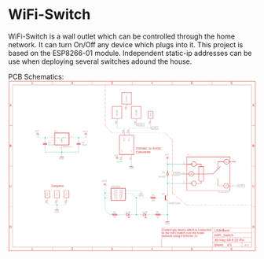 # WiFi-Switch
WiFi-Switch is a wall outlet which can be controlled through the home network. It can turn On/Off any device which plugs into it.
This project is based on the ESP8266-01 module. Independent static-ip addresses can be use when deploying several switches adound the house.

PCB Schematics:
![Schematic](https://raw.githubusercontent.com/LKbrilliant/WiFi-Switch/master/PCB/WiFi_Switch_v2.2_Schematic.png)
